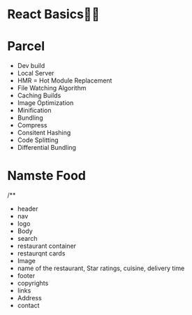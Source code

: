 # React Basics👩‍🚀

# Parcel

- Dev build
- Local Server
- HMR = Hot Module Replacement
- File Watching Algorithm
- Caching Builds
- Image Optimization
- Minification
- Bundling
- Compress
- Consitent Hashing
- Code Splitting
- Differential Bundling

# Namste Food

/\*\*

- header
- nav
- logo
- Body
- search
- restaurant container
- restaurqnt cards
- Image
- name of the restaurant, Star ratings, cuisine, delivery time
- footer
- copyrights
- links
- Address
- contact
